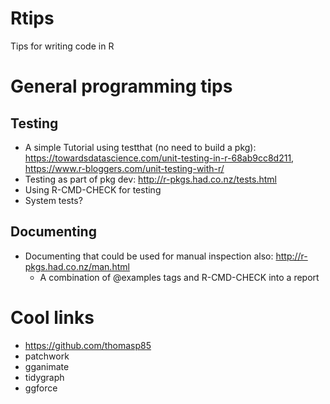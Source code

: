 # Rtips
Tips for writing code in R

# General programming tips
## Testing
* A simple Tutorial using testthat (no need to build a pkg): https://towardsdatascience.com/unit-testing-in-r-68ab9cc8d211, https://www.r-bloggers.com/unit-testing-with-r/
* Testing as part of pkg dev: http://r-pkgs.had.co.nz/tests.html
* Using R-CMD-CHECK for testing
* System tests?

## Documenting
* Documenting that could be used for manual inspection also: http://r-pkgs.had.co.nz/man.html
  * A combination of @examples tags and R-CMD-CHECK into a report

# Cool links
* https://github.com/thomasp85
 * patchwork
 * gganimate
 * tidygraph
 * ggforce 
